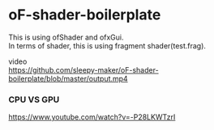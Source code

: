 # oF-shader-boilerplate

This is using ofShader and ofxGui.   
In terms of shader, this is using fragment shader(test.frag).  

video  
https://github.com/sleepy-maker/oF-shader-boilerplate/blob/master/output.mp4


### CPU VS GPU  
https://www.youtube.com/watch?v=-P28LKWTzrI  
